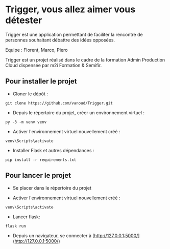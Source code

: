 # Trigger, vous allez aimer vous détester

Trigger est une application permettant de faciliter la rencontre de personnes souhaitant débattre des idées opposées.

Equipe : Florent, Marco, Piero

Trigger est un projet réalisé dans le cadre de la formation Admin Production Cloud dispensée par m2i Formation & Semifir.

## Pour installer le projet

* Cloner le dépôt :
```
git clone https://github.com/vanoud/Trigger.git
```

* Depuis le répertoire du projet, créer un environnement virtuel :
```
py -3 -m venv venv
```

* Activer l'environnement virtuel nouvellement créé :
```
venv\Scripts\activate
```

* Installer Flask et autres dépendances :
```
pip install -r requirements.txt
```

## Pour lancer le projet

* Se placer dans le répertoire du projet

* Activer l'environnement virtuel nouvellement créé :
```
venv\Scripts\activate
```

* Lancer flask:
```
flask run
```

* Depuis un navigateur, se connecter à [http://127.0.0.1:5000/](http://127.0.0.1:5000/)
